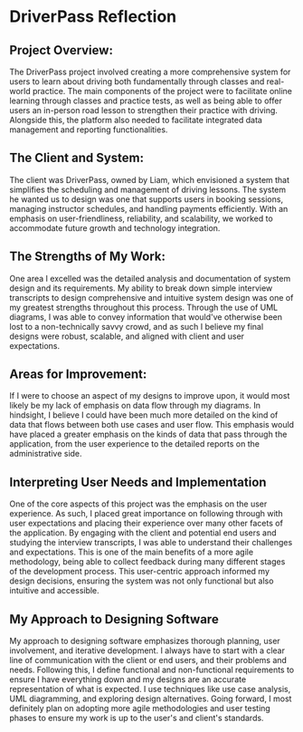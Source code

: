 # DriverPass Reflection

## Project Overview:
The DriverPass project involved creating a more comprehensive system for users to learn about driving both fundamentally through classes and real-world practice. The main components of the project were 
to facilitate online learning through classes and practice tests, as well as being able to offer users an in-person road lesson to strengthen their practice with driving. Alongside this, the platform also
needed to facilitate integrated data management and reporting functionalities.

## The Client and System:
The client was DriverPass, owned by Liam, which envisioned a system that simplifies the scheduling and management of driving lessons. The system he wanted us to design was one that supports users in booking
sessions, managing instructor schedules, and handling payments efficiently. With an emphasis on user-friendliness, reliability, and scalability, we worked to accommodate future growth and technology integration.

## The Strengths of My Work:
One area I excelled was the detailed analysis and documentation of system design and its requirements. My ability to break down simple interview transcripts to design comprehensive and intuitive
system design was one of my greatest strengths throughout this process. Through the use of UML diagrams, I was able to convey information that would've otherwise been lost to a non-technically
savvy crowd, and as such I believe my final designs were robust, scalable, and aligned with client and user expectations.

## Areas for Improvement:
If I were to choose an aspect of my designs to improve upon, it would most likely be my lack of emphasis on data flow through my diagrams. In hindsight, I believe I could have been much more detailed on the
kind of data that flows between both use cases and user flow. This emphasis would have placed a greater emphasis on the kinds of data that pass through the application, from the user experience to the 
detailed reports on the administrative side.

## Interpreting User Needs and Implementation
One of the core aspects of this project was the emphasis on the user experience. As such, I placed great importance on following through with user expectations and placing their experience over many other
facets of the application. By engaging with the client and potential end users and studying the interview transcripts, I was able to understand their challenges and expectations. This is one of the main 
benefits of a more agile methodology, being able to collect feedback during many different stages of the development process. This user-centric approach informed my design decisions, ensuring the system was 
not only functional but also intuitive and accessible.

## My Approach to Designing Software
My approach to designing software emphasizes thorough planning, user involvement, and iterative development. I always have to start with a clear line of communication with the client or end users, and their 
problems and needs. Following this, I define functional and non-functional requirements to ensure I have everything down and my designs are an accurate representation of what is expected. I use techniques
like use case analysis, UML diagramming, and exploring design alternatives. Going forward, I most definitely plan on adopting more agile methodologies and user testing phases to ensure my work is up to 
the user's and client's standards.
